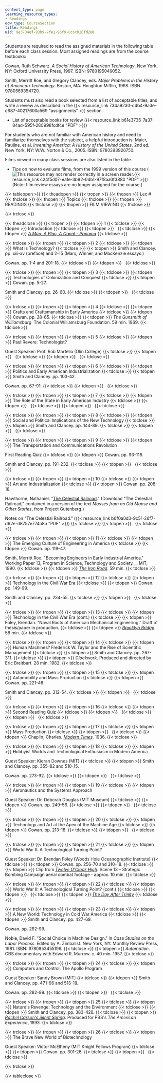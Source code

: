 ```yaml
---
content_type: page
learning_resource_types:
- Readings
ocw_type: CourseSection
title: Readings
uid: 9e3734ef-93b9-7fe1-96f9-0c6cb26fd288
---
```


Students are required to read the assigned materials in the following table before each class session. Most assigned readings are from the course textbooks:

Cowan, Ruth Schwarz. _A Social History of American Technology_. New York, NY: Oxford University Press, 1997. ISBN: 9780195046052.

Smith, Merritt Roe, and Gregory Clancey, eds. _Major Problems in the History of American Technology_. Boston, MA: Houghton Mifflin, 1998. ISBN: 9780669354720.

Students must also read a book selected from a list of acceptable titles, and write a review as described in the {{< resource_link 734a9230-c4b4-9a3e-c687-40217600a569 "assignments" >}} section.

*   List of acceptable books for review ({{< resource_link b61e3736-7a37-84ad-595f-280998fcdfce "PDF" >}})

For students who are not familiar with American history and need to familiarize themselves with the subject, a helpful introduction is: Maier, Pauline, et al. _Inventing America: A History of the United States_. 2nd ed. New York, NY: W.W. Norton & Co., 2005. ISBN: 9780393926750.

Films viewed in many class sessions are also listed in the table.

*   Tips on how to evaluate films, from the 1999 version of this course (![This resource may not render correctly in a screen reader.](/images/inacessible.gif){{< resource_link c24f5d07-eafe-3b82-04b1-97f8aa0f3880 "PDF" >}})  
    (Note: film review essays are no longer assigned for the course.)

{{< tableopen >}}
{{< theadopen >}}
{{< tropen >}}
{{< thopen >}}
Lec #
{{< thclose >}}
{{< thopen >}}
Topics
{{< thclose >}}
{{< thopen >}}
READINGS
{{< thclose >}}
{{< thopen >}}
FILM VIEWING
{{< thclose >}}

{{< trclose >}}

{{< theadclose >}}
{{< tropen >}}
{{< tdopen >}}
1
{{< tdclose >}}
{{< tdopen >}}
Introduction
{{< tdclose >}}
{{< tdopen >}}
 
{{< tdclose >}}
{{< tdopen >}}
[_A Man, A Plan, A Canal - Panama_](http://www.pbs.org/wgbh/nova/teachers/programs/1415_panama.html)
{{< tdclose >}}

{{< trclose >}}
{{< tropen >}}
{{< tdopen >}}
2
{{< tdclose >}}
{{< tdopen >}}
What is Technology?
{{< tdclose >}}
{{< tdopen >}}
Smith and Clancey. pp. xiii-xv (preface) and 2-15 (Marx, Winner, and MacKenzie essays.)  
  
Cowan. pp. 1-4 and 201-18.
{{< tdclose >}}
{{< tdopen >}}
 
{{< tdclose >}}

{{< trclose >}}
{{< tropen >}}
{{< tdopen >}}
3
{{< tdclose >}}
{{< tdopen >}}
Technologies of Colonization and Conquest
{{< tdclose >}}
{{< tdopen >}}
Cowan. pp. 5-27.  
  
Smith and Clancey. pp. 26-60.
{{< tdclose >}}
{{< tdopen >}}
 
{{< tdclose >}}

{{< trclose >}}
{{< tropen >}}
{{< tdopen >}}
4
{{< tdclose >}}
{{< tdopen >}}
Crafts and Craftsmanship in Early America
{{< tdclose >}}
{{< tdopen >}}
Cowan. pp. 28-65.
{{< tdclose >}}
{{< tdopen >}}
_The Gunsmith of Williamsburg_. The Colonial Williamsburg Foundation. 59 min. 1969.
{{< tdclose >}}

{{< trclose >}}
{{< tropen >}}
{{< tdopen >}}
5
{{< tdclose >}}
{{< tdopen >}}
Paul Revere: Technologist?  
  
Guest Speaker: Prof. Rob Martello (Olin College)
{{< tdclose >}}
{{< tdopen >}}
 
{{< tdclose >}}
{{< tdopen >}}
 
{{< tdclose >}}

{{< trclose >}}
{{< tropen >}}
{{< tdopen >}}
6
{{< tdclose >}}
{{< tdopen >}}
Politics and Early American Industrialization
{{< tdclose >}}
{{< tdopen >}}
Smith and Clancey. pp. 103-42.  
  
Cowan. pp. 67-91.
{{< tdclose >}}
{{< tdopen >}}
 
{{< tdclose >}}

{{< trclose >}}
{{< tropen >}}
{{< tdopen >}}
7
{{< tdclose >}}
{{< tdopen >}}
The Role of the State in Early American Industry
{{< tdclose >}}
{{< tdopen >}}
 
{{< tdclose >}}
{{< tdopen >}}
 
{{< tdclose >}}

{{< trclose >}}
{{< tropen >}}
{{< tdopen >}}
8
{{< tdclose >}}
{{< tdopen >}}
Social and Political Implications of the New Technology
{{< tdclose >}}
{{< tdopen >}}
Smith and Clancey. pp. 144-89.
{{< tdclose >}}
{{< tdopen >}}
 
{{< tdclose >}}

{{< trclose >}}
{{< tropen >}}
{{< tdopen >}}
9
{{< tdclose >}}
{{< tdopen >}}
The Transportation and Communications Revolution  
  
First Reading Quiz
{{< tdclose >}}
{{< tdopen >}}
Cowan. pp. 93-118.  
  
Smith and Clancey. pp. 191-232.
{{< tdclose >}}
{{< tdopen >}}
 
{{< tdclose >}}

{{< trclose >}}
{{< tropen >}}
{{< tdopen >}}
10
{{< tdclose >}}
{{< tdopen >}}
Art and Industrialization
{{< tdclose >}}
{{< tdopen >}}
Cowan. pp. 208-18.  
  
Hawthorne, Nathaniel. "[The Celestial Railroad](http://www.gutenberg.org/etext/512)." (Download "The Celestial Railroad," contained in a version of the text _Mosses from an Old Manse and Other Stories_, from Project Gutenberg.)  
  
Notes on "The Celestial Railroad." ({{< resource_link b6f0a0d3-9c51-26f7-d62e-d8757e774a8a "PDF" >}})
{{< tdclose >}}
{{< tdopen >}}
 
{{< tdclose >}}

{{< trclose >}}
{{< tropen >}}
{{< tdopen >}}
11
{{< tdclose >}}
{{< tdopen >}}
The Emerging Culture of Engineering in America
{{< tdclose >}}
{{< tdopen >}}
Cowan. pp. 119-47.  
  
Smith, Merritt Roe. "Becoming Engineers in Early Industrial America." Working Paper 13, Program in Science, Technology and Society_,_ MIT, 1990.
{{< tdclose >}}
{{< tdopen >}}
[_The Iron Road_](http://www.pbs.org/wgbh/amex/iron/). 59 min.
{{< tdclose >}}

{{< trclose >}}
{{< tropen >}}
{{< tdopen >}}
12
{{< tdclose >}}
{{< tdopen >}}
Technology in the Civil War Era
{{< tdclose >}}
{{< tdopen >}}
Cowan. pp. 149-99.  
  
Smith and Clancey. pp. 234-55.
{{< tdclose >}}
{{< tdopen >}}
 
{{< tdclose >}}

{{< trclose >}}
{{< tropen >}}
{{< tdopen >}}
13
{{< tdclose >}}
{{< tdopen >}}
Technology in the Civil War Era (cont.)
{{< tdclose >}}
{{< tdopen >}}
Foley, Brendan. "Naval Roots of American Mechanical Engineering." Draft of thesis/paper in production.
{{< tdclose >}}
{{< tdopen >}}
[_Brooklyn Bridge_](http://www.imdb.com/title/tt0082106/). 58 min.
{{< tdclose >}}

{{< trclose >}}
{{< tropen >}}
{{< tdopen >}}
14
{{< tdclose >}}
{{< tdopen >}}
Human Machines? Frederick W. Taylor and the Rise of Scientific Management
{{< tdclose >}}
{{< tdopen >}}
Smith and Clancey. pp. 267-311.
{{< tdclose >}}
{{< tdopen >}}
_Clockwork_. Produced and directed by Eric Breitbart. 28 min. 1982.
{{< tdclose >}}

{{< trclose >}}
{{< tropen >}}
{{< tdopen >}}
15
{{< tdclose >}}
{{< tdopen >}}
Automobility and Mass Production
{{< tdclose >}}
{{< tdopen >}}
Cowan. pp. 221-48.  
  
Smith and Clancey. pp. 312-54.
{{< tdclose >}}
{{< tdopen >}}
 
{{< tdclose >}}

{{< trclose >}}
{{< tropen >}}
{{< tdopen >}}
16
{{< tdclose >}}
{{< tdopen >}}
Second Reading Quiz
{{< tdclose >}}
{{< tdopen >}}
 
{{< tdclose >}}
{{< tdopen >}}
 
{{< tdclose >}}

{{< trclose >}}
{{< tropen >}}
{{< tdopen >}}
17
{{< tdclose >}}
{{< tdopen >}}
Mass Production
{{< tdclose >}}
{{< tdopen >}}
 
{{< tdclose >}}
{{< tdopen >}}
Chaplin, Charles. [_Modern Times_](http://www.imdb.com/title/tt0027977/). 1936.
{{< tdclose >}}

{{< trclose >}}
{{< tropen >}}
{{< tdopen >}}
18
{{< tdclose >}}
{{< tdopen >}}
Hobbyist Worlds and Technological Enthusiasm in Modern America  
  
Guest Speaker: Kieran Downes (MIT)
{{< tdclose >}}
{{< tdopen >}}
Smith and Clancey. pp. 355-82 and 510-15.  
  
Cowan. pp. 273-92.
{{< tdclose >}}
{{< tdopen >}}
 
{{< tdclose >}}

{{< trclose >}}
{{< tropen >}}
{{< tdopen >}}
19
{{< tdclose >}}
{{< tdopen >}}
Aeronautics and the Systems Approach  
  
Guest Speaker: Dr. Deborah Douglas (MIT Museum)
{{< tdclose >}}
{{< tdopen >}}
Cowan. pp. 249-56.
{{< tdclose >}}
{{< tdopen >}}
 
{{< tdclose >}}

{{< trclose >}}
{{< tropen >}}
{{< tdopen >}}
20
{{< tdclose >}}
{{< tdopen >}}
Technology and Art at the Apex of the Machine Age
{{< tdclose >}}
{{< tdopen >}}
Cowan. pp. 213-18.
{{< tdclose >}}
{{< tdopen >}}
 
{{< tdclose >}}

{{< trclose >}}
{{< tropen >}}
{{< tdopen >}}
21
{{< tdclose >}}
{{< tdopen >}}
World War II: A Technological Turning Point?  
  
Guest Speaker: Dr. Brendan Foley (Woods Hole Oceanographic Institute)
{{< tdclose >}}
{{< tdopen >}}
Cowan. pp. 256-70 and 310-18.
{{< tdclose >}}
{{< tdopen >}}
Clip from [_Twelve O'Clock High_](http://www.imdb.com/title/tt0041996/). Scene 13 - Strategic Bombing Campaign aerial combat footage - approx. 10 min.
{{< tdclose >}}

{{< trclose >}}
{{< tropen >}}
{{< tdopen >}}
22
{{< tdclose >}}
{{< tdopen >}}
World War II: A Technological Turning Point? (cont.)
{{< tdclose >}}
{{< tdopen >}}
 
{{< tdclose >}}
{{< tdopen >}}
[_The Day After Trinity_](http://www.imdb.com/title/tt0080594/)
{{< tdclose >}}

{{< trclose >}}
{{< tropen >}}
{{< tdopen >}}
23
{{< tdclose >}}
{{< tdopen >}}
A New World: Technology in Cold War America
{{< tdclose >}}
{{< tdopen >}}
Smith and Clancey. pp. 427-69.  
  
Cowan. pp. 292-99.  
  
Noble, David F. "Social Choice in Machine Design." In _Case Studies on the Labor Process_. Edited by A. Zimbalist. New York, NY: Monthly Review Press, 1981. ISBN: 9780853455196.
{{< tdclose >}}
{{< tdopen >}}
_Automation_. CBS documentary with Edward R. Murrow. c. 40 min. 1957.
{{< tdclose >}}

{{< trclose >}}
{{< tropen >}}
{{< tdopen >}}
24
{{< tdclose >}}
{{< tdopen >}}
Computers and Control: The Apollo Program  
  
Guest Speaker: Sandy Brown (MIT)
{{< tdclose >}}
{{< tdopen >}}
Smith and Clancey. pp. 471-96 and 516-18.  
  
Cowan. pp. 292-99.
{{< tdclose >}}
{{< tdopen >}}
 
{{< tdclose >}}

{{< trclose >}}
{{< tropen >}}
{{< tdopen >}}
25
{{< tdclose >}}
{{< tdopen >}}
Nature's Revenge: Technology and the Environment
{{< tdclose >}}
{{< tdopen >}}
Smith and Clancey. pp. 383-426.
{{< tdclose >}}
{{< tdopen >}}
[_Rachel Carson's Silent Spring_](http://movies.msn.com/movies/movie-synopsis/american-experience-rachel-carson%27s-silent-spring/). Produced for PBS's _The American Experience_, 1993.
{{< tdclose >}}

{{< trclose >}}
{{< tropen >}}
{{< tdopen >}}
26
{{< tdclose >}}
{{< tdopen >}}
The Brave New World of Biotechnology  
  
Guest Speaker: Victor McElheny (MIT Knight Fellows Program)
{{< tdclose >}}
{{< tdopen >}}
Cowan. pp. 301-26.
{{< tdclose >}}
{{< tdopen >}}
 
{{< tdclose >}}

{{< trclose >}}

{{< tableclose >}}